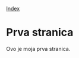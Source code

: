 [Index](https://www.github.com/fpehar/ATP22/blob/main/index.md)
# Prva stranica
Ovo je moja prva stranica.
